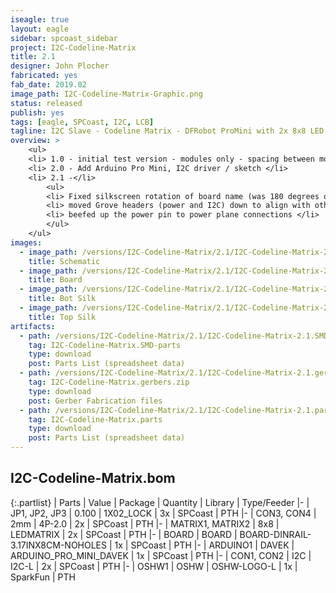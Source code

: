 ```yaml
---
iseagle: true
layout: eagle
sidebar: spcoast_sidebar
project: I2C-Codeline-Matrix
title: 2.1
designer: John Plocher
fabricated: yes
fab_date: 2019.02
image_path: I2C-Codeline-Matrix-Graphic.png
status: released
publish: yes
tags: [eagle, SPCoast, I2C, LCB]
tagline: I2C Slave - Codeline Matrix - DFRobot ProMini with 2x 8x8 LED Matrixes for displaying CodeLine packet content
overview: >
    <ul>
    <li> 1.0 - initial test version - modules only - spacing between modules too small - Broken </li>
    <li> 2.0 - Add Arduino Pro Mini, I2C driver / sketch </li>
    <li> 2.1 -</li>
        <ul>
        <li> Fixed silkscreen rotation of board name (was 180 degrees off) </li>
        <li> moved Grove headers (power and I2C) down to align with other boards on SPCoast </li>
        <li> beefed up the power pin to power plane connections </li>
        </ul>
    </ul>
images:
  - image_path: /versions/I2C-Codeline-Matrix/2.1/I2C-Codeline-Matrix-2.1.sch.png
    title: Schematic
  - image_path: /versions/I2C-Codeline-Matrix/2.1/I2C-Codeline-Matrix-2.1.brd.png
    title: Board
  - image_path: /versions/I2C-Codeline-Matrix/2.1/I2C-Codeline-Matrix-2.1.bot.brd.png
    title: Bot Silk
  - image_path: /versions/I2C-Codeline-Matrix/2.1/I2C-Codeline-Matrix-2.1.top.brd.png
    title: Top Silk
artifacts:
  - path: /versions/I2C-Codeline-Matrix/2.1/I2C-Codeline-Matrix-2.1.SMD-parts.csv
    tag: I2C-Codeline-Matrix.SMD-parts
    type: download
    post: Parts List (spreadsheet data)
  - path: /versions/I2C-Codeline-Matrix/2.1/I2C-Codeline-Matrix-2.1.gerbers.zip
    tag: I2C-Codeline-Matrix.gerbers.zip
    type: download
    post: Gerber Fabrication files
  - path: /versions/I2C-Codeline-Matrix/2.1/I2C-Codeline-Matrix-2.1.parts.csv
    tag: I2C-Codeline-Matrix.parts
    type: download
    post: Parts List (spreadsheet data)
---
```


## I2C-Codeline-Matrix.bom

{:.partlist}
| Parts | Value | Package | Quantity | Library | Type/Feeder
|-
| JP1, JP2, JP3 | 0.100 | 1X02_LOCK | 3x | SPCoast | PTH
|-
| CON3, CON4 | 2mm | 4P-2.0 | 2x | SPCoast | PTH
|-
| MATRIX1, MATRIX2 | 8x8 | LEDMATRIX | 2x | SPCoast | PTH
|-
| BOARD | BOARD | BOARD-DINRAIL-3.17INX8CM-NOHOLES | 1x | SPCoast | PTH
|-
| ARDUINO1 | DAVEK | ARDUINO_PRO_MINI_DAVEK | 1x | SPCoast | PTH
|-
| CON1, CON2 | I2C | I2C-L | 2x | SPCoast | PTH
|-
| OSHW1 | OSHW | OSHW-LOGO-L | 1x | SparkFun | PTH
